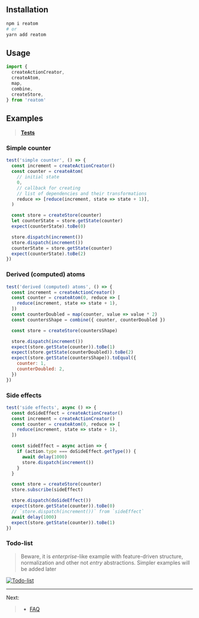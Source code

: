 ## Installation

```sh
npm i reatom
# or
yarn add reatom
```

## Usage

```javascript
import {
  createActionCreator,
  createAtom,
  map,
  combine,
  createStore,
} from 'reatom'
```

## Examples

> **[Tests](src/__tests__/examples/counter.ts)**

### Simple counter

```js
test('simple counter', () => {
  const increment = createActionCreator()
  const counter = createAtom(
    // initial state
    0,
    // callback for creating
    // list of dependencies and their transformations
    reduce => [reduce(increment, state => state + 1)],
  )

  const store = createStore(counter)
  let counterState = store.getState(counter)
  expect(counterState).toBe(0)

  store.dispatch(increment())
  store.dispatch(increment())
  counterState = store.getState(counter)
  expect(counterState).toBe(2)
})
```

### Derived (computed) atoms

```js
test('derived (computed) atoms', () => {
  const increment = createActionCreator()
  const counter = createAtom(0, reduce => [
    reduce(increment, state => state + 1),
  ])
  const counterDoubled = map(counter, value => value * 2)
  const countersShape = combine({ counter, counterDoubled })

  const store = createStore(countersShape)

  store.dispatch(increment())
  expect(store.getState(counter)).toBe(1)
  expect(store.getState(counterDoubled)).toBe(2)
  expect(store.getState(countersShape)).toEqual({
    counter: 1,
    counterDoubled: 2,
  })
})
```

### Side effects

```js
test('side effects', async () => {
  const doSideEffect = createActionCreator()
  const increment = createActionCreator()
  const counter = createAtom(0, reduce => [
    reduce(increment, state => state + 1),
  ])

  const sideEffect = async action => {
    if (action.type === doSideEffect.getType()) {
      await delay(1000)
      store.dispatch(increment())
    }
  }

  const store = createStore(counter)
  store.subscribe(sideEffect)

  store.dispatch(doSideEffect())
  expect(store.getState(counter)).toBe(0)
  // `store.dispatch(increment())` from `sideEffect`
  await delay(1000)
  expect(store.getState(counter)).toBe(1)
})
```

### Todo-list

> Beware, it is _enterprise_-like example with feature-driven structure, normalization and other not _entry_ abstractions. Simpler examples will be added later

[![Todo-list](https://codesandbox.io/static/img/play-codesandbox.svg)](https://codesandbox.io/s/reatom-todo-app-fikvf)

---

Next:

> - <a href="https://artalar.github.io/reatom/#/faq">FAQ</a>